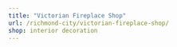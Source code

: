 ```yaml
---
title: "Victorian Fireplace Shop"
url: /richmond-city/victorian-fireplace-shop/
shop: interior decoration
---
```

